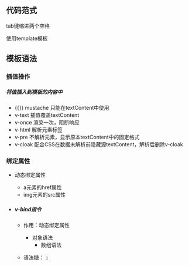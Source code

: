 ## 代码范式

tab键缩进两个空格

使用template模板

## 模板语法

### 插值操作

##### 将值插入到模板的内容中

+ {{}} mustache 只能在textContent中使用
+ v-text 插值覆盖textContent
+ v-once 渲染一次，阻断响应
+ v-html 解析元素标签
+ v-pre 不解析元素，显示原本textContent中的固定格式
+ v-cloak 配合CSS在数据未解析前隐藏源textContent，解析后删除v-cloak

### 绑定属性

+ 动态绑定属性
  + a元素的href属性
  + img元素的src属性

+ ##### v-bind指令

  + 作用：动态绑定属性

    + 对象语法
      + 数组语法

  + 语法糖： ::

    

  



